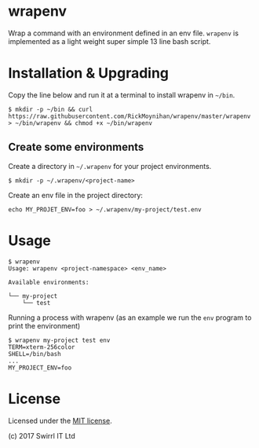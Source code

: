 # wrapenv

Wrap a command with an environment defined in an env file.  `wrapenv` is implemented as a light weight super simple 13 line bash script.

# Installation & Upgrading

Copy the line below and run it at a terminal to install wrapenv in
`~/bin`.

```
$ mkdir -p ~/bin && curl https://raw.githubusercontent.com/RickMoynihan/wrapenv/master/wrapenv > ~/bin/wrapenv && chmod +x ~/bin/wrapenv
```

## Create some environments

Create a directory in `~/.wrapenv` for your project environments.

`$ mkdir -p ~/.wrapenv/<project-name>`

Create an env file in the project directory:

`echo MY_PROJET_ENV=foo > ~/.wrapenv/my-project/test.env`

# Usage

```
$ wrapenv
Usage: wrapenv <project-namespace> <env_name>

Available environments:

└── my-project
    └── test

```

Running a process with wrapenv (as an example we run the `env` program to print the environment)

```
$ wrapenv my-project test env
TERM=xterm-256color
SHELL=/bin/bash
...
MY_PROJECT_ENV=foo
```

# License

Licensed under the [MIT license](https://opensource.org/licenses/MIT).

(c) 2017 Swirrl IT Ltd
